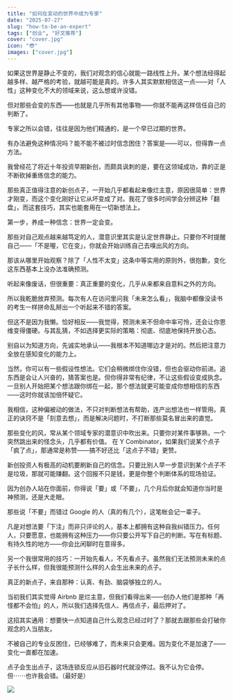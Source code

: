 ```yaml
---
title: "如何在变动的世界中成为专家"
date: "2025-07-27"
slug: "how-to-be-an-expert"
tags: ["创业", "好文推荐"]
cover: "cover.jpg"
icon: "😎"
images: ["cover.jpg"]
---
```

如果这世界是静止不变的，我们对观念的信心就能一路线性上升。某个想法经得起越多样、越严格的考验，就越可能是真的。许多人其实默默相信这一点——对「人性」这种变化不大的领域来说，这么想或许没错。



但对那些会变的东西——也就是几乎所有其他事物——你就不能再这样信任自己的判断了。



专家之所以会错，往往是因为他们精通的，是一个早已过期的世界。



有办法避免这种情况吗？能不能不被过时信念困住？答案是——可以，但得靠一点方法。



我曾经花了将近十年投资早期新创，而颇具讽刺的是，要在这领域成功，靠的正是不断砍掉重练信念的能力。



那些真正值得注意的新创点子，一开始几乎都看起来像烂主意，原因很简单：世界才刚变，而这个变化刚好让它从坏变成了对。我花了很多时间学会分辨这种「翻盘」，而这套技巧，其实也能套用在一切新想法上。



第一步，养成一种信念：世界一定会变。



那些对自己观点越来越笃定的人，潜意识里其实是认定世界静止。只要你不时提醒自己——「不是喔，它在变」，你就会开始训练自己去嗅出风的方向。



那该从哪里开始观察？除了「人性不太变」这条中等实用的原则外，很抱歉，变化这东西基本上没办法准确预测。



听起来像废话，但很重要：真正重要的变化，几乎从来都来自意料之外的方向。



所以我乾脆放弃预测。每次有人在访问里问我「未来怎么看」，我脑中都像没读书的考生一样拼命乱掰出一个听起来不错的答案。



但这不是因为我懒。恰好相反——我觉得，预测未来不但命中率可怜，还会让你思维变得僵硬。与其乱猜，不如选择更实际的策略：彻底、彻底地保持开放心态。



别自以为知道方向，先诚实地承认——我根本不知道哪边才是对的。然后把注意力全放在感知变化的能力上。



当然，你可以有一些假设性想法。它们会稍微绑住你没错，但也会驱动你前进。追东西是会让人兴奋的，猜答案也是。但你得非常有纪律，不让这些假设变成执念。
一旦别人开始把某个想法跟你绑在一起，那个想法就更可能变成你想相信的东西——这时你就该加倍怀疑它。



我相信，这种偏被动的做法，不只对判断想法有帮助，连产出想法也一样管用。真正的诀窍不是「刻意去想」，而是解决问题时，不打断那些莫名冒出来的直觉。



那些变化的风，常从某个领域专家的潜意识中吹出来。只要你对某件事够熟，一个突然跳出来的怪念头，几乎都有价值。
在 Y Combinator，如果我们说某个点子「疯了点」，那通常是称赞——搞不好还比「这点子不错」更赞。



新创投资人有极高的动机要刷新自己的信念。只要比别人早一步意识到某个点子不是垃圾，那就可能赚翻。这个回报不只是钱，更是你整个判断体系的现场验证。



因为创办人站在你面前，你得说「要」或「不要」，几个月后你就会知道你当时是神预测，还是大走眼。



那些说「不要」而错过 Google 的人（真的有几个），这笔帐会记一辈子。



凡是对想法要「下注」而非只评论的人，基本上都拥有这种自我纠错压力。任何人，只要愿意，也能拥有这种压力——你只要公开写下自己的判断。写在有标题、有持久性的地方——你会比闲聊时在意得多。



另一个我很常用的技巧：一开始先看人，不先看点子。虽然我们无法预测未来的点子长什么样，但我很能预测什么样的人会生出未来的点子。



真正的新点子，来自那种：认真、有劲、脑袋够独立的人。



当初我们其实觉得 Airbnb 是烂主意，但我们看得出来——创办人他们是那种「再怪都不会怕」的人，所以我们选择先信人、再信点子，最后押对了。



这招其实通用：想要快一点知道自己什么观念已经过时了？那就去跟那些会打破你观念的人当朋友。



不被自己的专业反困住，已经够难了，而未来只会更难。因为变化不是加速了——变化一直都在加速。



点子会生出点子，这场连锁反应从旧石器时代就没停过。我不认为它会停。
但⋯⋯也许我会错。（最好是）




![](https://prod-files-secure.s3.us-west-2.amazonaws.com/112d0858-5090-4d34-a606-b75eb8d65fd2/46476355-9cf3-4e99-9b7a-3531bc426380/1000202064.png?X-Amz-Algorithm=AWS4-HMAC-SHA256&X-Amz-Content-Sha256=UNSIGNED-PAYLOAD&X-Amz-Credential=ASIAZI2LB466SVIFU6QL%2F20250730%2Fus-west-2%2Fs3%2Faws4_request&X-Amz-Date=20250730T132501Z&X-Amz-Expires=3600&X-Amz-Security-Token=IQoJb3JpZ2luX2VjEJT%2F%2F%2F%2F%2F%2F%2F%2F%2F%2FwEaCXVzLXdlc3QtMiJHMEUCIE4TOeJ74Ccts%2B8j6rfvDADaCANi3VlSmJqK%2B4wxnJIvAiEAsOU4KksoWEHJRpLva%2BFmeltPoGH%2F3A5ruyX6Kxz5XH0qiAQIvP%2F%2F%2F%2F%2F%2F%2F%2F%2F%2FARAAGgw2Mzc0MjMxODM4MDUiDImRLDGqSi4ZLIRTKSrcAxh3%2FQmgUo6RJ066NDi8kTuknTGatgNhPn6896F1DMXM8uKWaw3zTRtc74tN9GcrHO6vTFQDeb%2Ff3VO8TUvdZyygp0LIhwTqSRzByONBVTCAtGcPihQm%2Fw6swXCfaW%2FK81EzRckyjxmTJGgCZ9Qm%2B%2FzYHzHyk67rY4c%2Fj0QOEqrjeKAoEFuWpKsXLtd0uVYEnF9pL%2BAc6AqvmoB4LWT9P%2F0uih9bPzAaJdlIazzbbihQo3Un0TVgMaa%2Ff%2FL%2FOOCvKdXO3dHzNMGp5hJeLk47JYuA3Vg7H6yTIJ%2BEnXaltOajZor198qFTQ8xafp2yQC%2FM04zh%2FPeksNnYpXQN8IpYbo62KVOWfpABL5uoCiOa6L2lwLiSpQSZpOZZOEu6yn9jIWot1RZXvsXxNc9EIVX7YvApN6ndOQpC4OaYtZpi5U3ShWonS%2FtutS79e5gQ646rOLvZk0GUUvQBz73j8IkfVsP5pMFgQtbLnx2%2BQjUDa6Uwevo5boFy9ew%2FaQ31VVde1o%2FQBWan%2Fzw5Iw9S3XrTOD0zBLL46GNSynrKa1vDuwEbJYrYMFI0%2BzufXG96QfBh2O6kNQpacsAziD8gShqqibVo0HLsIxGau7bGbV8ABOD5xgl5CyzJ9ShHkdRMJWDqMQGOqUB0%2FDv%2BIoTIulPccLZe9mmeZ7wvA87v3uUcZ9EDzwyWkztRDF%2FDvLKodOvaEAAbpnzwnoIxM7OP%2B%2Bph%2FoZ8%2BfH1xXN9%2Ff5JJAaXujulzit5JwiVqPjjng%2BS9U%2BHlEuufv%2BXDonofDt4Xsq3vEVfNLCNcsCVl1Slo%2Bom7fjeipBwiW3gkVFzefGtibF%2Bizq8n0%2FfuYgpYdzZqF7JEzqWwHv4HVnyT9%2F&X-Amz-Signature=1280a3703b2cf13bdaa0b48efd88313c1cf26135c94cde6e8bc78202e01bfe83&X-Amz-SignedHeaders=host&x-amz-checksum-mode=ENABLED&x-id=GetObject)

